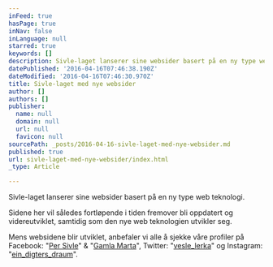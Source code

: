 ```yaml
---
inFeed: true
hasPage: true
inNav: false
inLanguage: null
starred: true
keywords: []
description: Sivle-laget lanserer sine websider basert på en ny type web teknologi.
datePublished: '2016-04-16T07:46:38.190Z'
dateModified: '2016-04-16T07:46:30.970Z'
title: Sivle-laget med nye websider
author: []
authors: []
publisher:
  name: null
  domain: null
  url: null
  favicon: null
sourcePath: _posts/2016-04-16-sivle-laget-med-nye-websider.md
published: true
url: sivle-laget-med-nye-websider/index.html
_type: Article

---
```

Sivle-laget lanserer sine websider basert på en ny type web teknologi.

Sidene her vil således fortløpende i tiden fremover bli oppdatert og videreutviklet, samtidig som den nye web teknologien utvikler seg.

Mens websidene blir utviklet, anbefaler vi alle å sjekke våre profiler på Facebook: "[Per Sivle][0]" & "[Gamla Marta][1]", Twitter: "[vesle\_lerka][2]"  og Instagram: "[ein\_digters\_draum][3]".

[0]: https://www.facebook.com/Sivlelaget
[1]: https://www.facebook.com/GamleMarta/
[2]: https://twitter.com/vesle_lerka
[3]: https://www.instagram.com/ein_digters_draum/